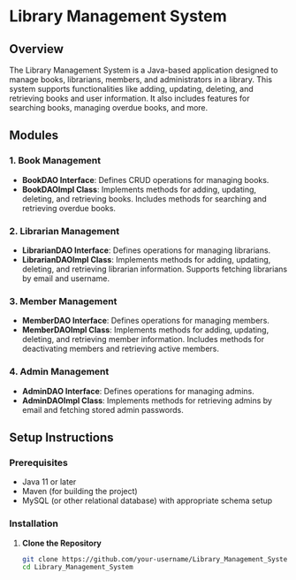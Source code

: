 # Library Management System

## Overview

The Library Management System is a Java-based application designed to manage books, librarians, members, and administrators in a library. This system supports functionalities like adding, updating, deleting, and retrieving books and user information. It also includes features for searching books, managing overdue books, and more.

## Modules

### 1. **Book Management**

- **BookDAO Interface**: Defines CRUD operations for managing books.
- **BookDAOImpl Class**: Implements methods for adding, updating, deleting, and retrieving books. Includes methods for searching and retrieving overdue books.

### 2. **Librarian Management**

- **LibrarianDAO Interface**: Defines operations for managing librarians.
- **LibrarianDAOImpl Class**: Implements methods for adding, updating, deleting, and retrieving librarian information. Supports fetching librarians by email and username.

### 3. **Member Management**

- **MemberDAO Interface**: Defines operations for managing members.
- **MemberDAOImpl Class**: Implements methods for adding, updating, deleting, and retrieving member information. Includes methods for deactivating members and retrieving active members.

### 4. **Admin Management**

- **AdminDAO Interface**: Defines operations for managing admins.
- **AdminDAOImpl Class**: Implements methods for retrieving admins by email and fetching stored admin passwords.

## Setup Instructions

### Prerequisites

- Java 11 or later
- Maven (for building the project)
- MySQL (or other relational database) with appropriate schema setup

### Installation

1. **Clone the Repository**

   ```sh
   git clone https://github.com/your-username/Library_Management_System.git
   cd Library_Management_System
